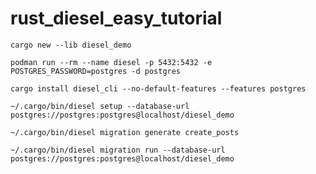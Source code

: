 # rust_diesel_easy_tutorial
```
cargo new --lib diesel_demo
```

```
podman run --rm --name diesel -p 5432:5432 -e POSTGRES_PASSWORD=postgres -d postgres
```


```
cargo install diesel_cli --no-default-features --features postgres

```




```
~/.cargo/bin/diesel setup --database-url postgres://postgres:postgres@localhost/diesel_demo
```

```
~/.cargo/bin/diesel migration generate create_posts
```

```
~/.cargo/bin/diesel migration run --database-url postgres://postgres:postgres@localhost/diesel_demo
```

```
```

```
```


